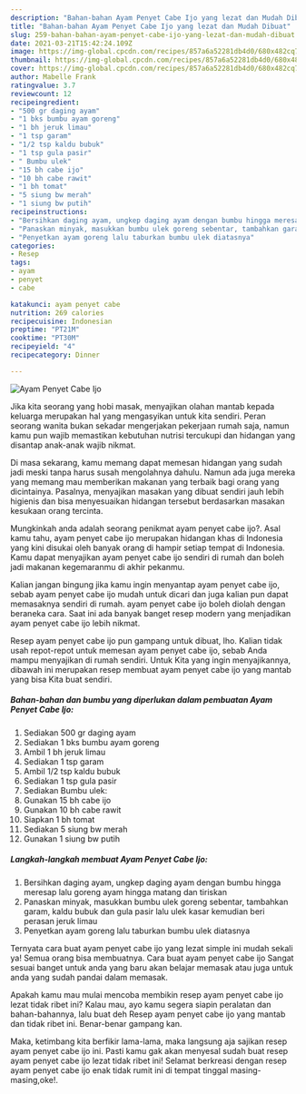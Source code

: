 ```yaml
---
description: "Bahan-bahan Ayam Penyet Cabe Ijo yang lezat dan Mudah Dibuat"
title: "Bahan-bahan Ayam Penyet Cabe Ijo yang lezat dan Mudah Dibuat"
slug: 259-bahan-bahan-ayam-penyet-cabe-ijo-yang-lezat-dan-mudah-dibuat
date: 2021-03-21T15:42:24.109Z
image: https://img-global.cpcdn.com/recipes/857a6a52281db4d0/680x482cq70/ayam-penyet-cabe-ijo-foto-resep-utama.jpg
thumbnail: https://img-global.cpcdn.com/recipes/857a6a52281db4d0/680x482cq70/ayam-penyet-cabe-ijo-foto-resep-utama.jpg
cover: https://img-global.cpcdn.com/recipes/857a6a52281db4d0/680x482cq70/ayam-penyet-cabe-ijo-foto-resep-utama.jpg
author: Mabelle Frank
ratingvalue: 3.7
reviewcount: 12
recipeingredient:
- "500 gr daging ayam"
- "1 bks bumbu ayam goreng"
- "1 bh jeruk limau"
- "1 tsp garam"
- "1/2 tsp kaldu bubuk"
- "1 tsp gula pasir"
- " Bumbu ulek"
- "15 bh cabe ijo"
- "10 bh cabe rawit"
- "1 bh tomat"
- "5 siung bw merah"
- "1 siung bw putih"
recipeinstructions:
- "Bersihkan daging ayam, ungkep daging ayam dengan bumbu hingga meresap lalu goreng ayam hingga matang dan tiriskan"
- "Panaskan minyak, masukkan bumbu ulek goreng sebentar, tambahkan garam, kaldu bubuk dan gula pasir lalu ulek kasar kemudian beri perasan jeruk limau"
- "Penyetkan ayam goreng lalu taburkan bumbu ulek diatasnya"
categories:
- Resep
tags:
- ayam
- penyet
- cabe

katakunci: ayam penyet cabe 
nutrition: 269 calories
recipecuisine: Indonesian
preptime: "PT21M"
cooktime: "PT30M"
recipeyield: "4"
recipecategory: Dinner

---
```



![Ayam Penyet Cabe Ijo](https://img-global.cpcdn.com/recipes/857a6a52281db4d0/680x482cq70/ayam-penyet-cabe-ijo-foto-resep-utama.jpg)

Jika kita seorang yang hobi masak, menyajikan olahan mantab kepada keluarga merupakan hal yang mengasyikan untuk kita sendiri. Peran seorang  wanita bukan sekadar mengerjakan pekerjaan rumah saja, namun kamu pun wajib memastikan kebutuhan nutrisi tercukupi dan hidangan yang disantap anak-anak wajib nikmat.

Di masa  sekarang, kamu memang dapat memesan hidangan yang sudah jadi meski tanpa harus susah mengolahnya dahulu. Namun ada juga mereka yang memang mau memberikan makanan yang terbaik bagi orang yang dicintainya. Pasalnya, menyajikan masakan yang dibuat sendiri jauh lebih higienis dan bisa menyesuaikan hidangan tersebut berdasarkan masakan kesukaan orang tercinta. 



Mungkinkah anda adalah seorang penikmat ayam penyet cabe ijo?. Asal kamu tahu, ayam penyet cabe ijo merupakan hidangan khas di Indonesia yang kini disukai oleh banyak orang di hampir setiap tempat di Indonesia. Kamu dapat menyajikan ayam penyet cabe ijo sendiri di rumah dan boleh jadi makanan kegemaranmu di akhir pekanmu.

Kalian jangan bingung jika kamu ingin menyantap ayam penyet cabe ijo, sebab ayam penyet cabe ijo mudah untuk dicari dan juga kalian pun dapat memasaknya sendiri di rumah. ayam penyet cabe ijo boleh diolah dengan beraneka cara. Saat ini ada banyak banget resep modern yang menjadikan ayam penyet cabe ijo lebih nikmat.

Resep ayam penyet cabe ijo pun gampang untuk dibuat, lho. Kalian tidak usah repot-repot untuk memesan ayam penyet cabe ijo, sebab Anda mampu menyajikan di rumah sendiri. Untuk Kita yang ingin menyajikannya, dibawah ini merupakan resep membuat ayam penyet cabe ijo yang mantab yang bisa Kita buat sendiri.

<!--inarticleads1-->

##### Bahan-bahan dan bumbu yang diperlukan dalam pembuatan Ayam Penyet Cabe Ijo:

1. Sediakan 500 gr daging ayam
1. Sediakan 1 bks bumbu ayam goreng
1. Ambil 1 bh jeruk limau
1. Sediakan 1 tsp garam
1. Ambil 1/2 tsp kaldu bubuk
1. Sediakan 1 tsp gula pasir
1. Sediakan  Bumbu ulek:
1. Gunakan 15 bh cabe ijo
1. Gunakan 10 bh cabe rawit
1. Siapkan 1 bh tomat
1. Sediakan 5 siung bw merah
1. Gunakan 1 siung bw putih




<!--inarticleads2-->

##### Langkah-langkah membuat Ayam Penyet Cabe Ijo:

1. Bersihkan daging ayam, ungkep daging ayam dengan bumbu hingga meresap lalu goreng ayam hingga matang dan tiriskan
1. Panaskan minyak, masukkan bumbu ulek goreng sebentar, tambahkan garam, kaldu bubuk dan gula pasir lalu ulek kasar kemudian beri perasan jeruk limau
1. Penyetkan ayam goreng lalu taburkan bumbu ulek diatasnya




Ternyata cara buat ayam penyet cabe ijo yang lezat simple ini mudah sekali ya! Semua orang bisa membuatnya. Cara buat ayam penyet cabe ijo Sangat sesuai banget untuk anda yang baru akan belajar memasak atau juga untuk anda yang sudah pandai dalam memasak.

Apakah kamu mau mulai mencoba membikin resep ayam penyet cabe ijo lezat tidak ribet ini? Kalau mau, ayo kamu segera siapin peralatan dan bahan-bahannya, lalu buat deh Resep ayam penyet cabe ijo yang mantab dan tidak ribet ini. Benar-benar gampang kan. 

Maka, ketimbang kita berfikir lama-lama, maka langsung aja sajikan resep ayam penyet cabe ijo ini. Pasti kamu gak akan menyesal sudah buat resep ayam penyet cabe ijo lezat tidak ribet ini! Selamat berkreasi dengan resep ayam penyet cabe ijo enak tidak rumit ini di tempat tinggal masing-masing,oke!.

